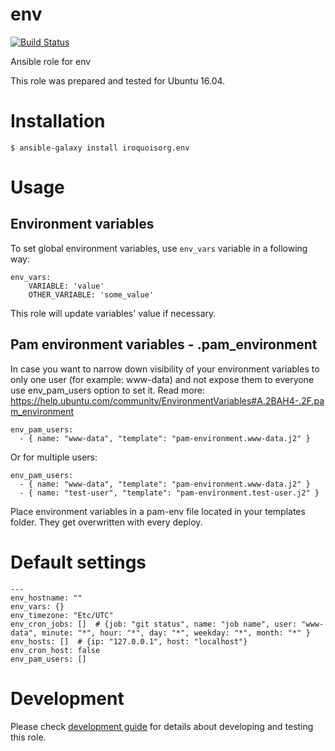 # env

[![Build Status](https://travis-ci.com/iroquoisorg/ansible-role-env.svg?branch=master)](https://travis-ci.com/iroquoisorg/ansible-role-env)

Ansible role for env

This role was prepared and tested for Ubuntu 16.04.

# Installation

`$ ansible-galaxy install iroquoisorg.env`

# Usage

## Environment variables

To set global environment variables, use `env_vars` variable in a following way:

```
env_vars:
    VARIABLE: 'value'
    OTHER_VARIABLE: 'some_value'
```

This role will update variables' value if necessary.

## Pam environment variables - .pam_environment

In case you want to narrow down visibility of your environment variables to only one user (for example: www-data) and not 
expose them to everyone use env_pam_users option to set it. Read more: https://help.ubuntu.com/community/EnvironmentVariables#A.2BAH4-.2F.pam_environment

```
env_pam_users:
  - { name: "www-data", "template": "pam-environment.www-data.j2" }
```

Or for multiple users:

```
env_pam_users:
  - { name: "www-data", "template": "pam-environment.www-data.j2" }
  - { name: "test-user", "template": "pam-environment.test-user.j2" }
```

Place environment variables in a pam-env file located in your templates folder. They get overwritten with every deploy.

# Default settings

```
---
env_hostname: ""
env_vars: {}
env_timezone: "Etc/UTC"
env_cron_jobs: []  # {job: "git status", name: "job name", user: "www-data", minute: "*", hour: "*", day: "*", weekday: "*", month: "*" }
env_hosts: []  # {ip: "127.0.0.1", host: "localhost"}
env_cron_host: false
env_pam_users: []

```

# Development

Please check [development guide](DEVELOPMENT.md) for details about developing and testing this role.
